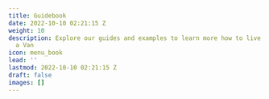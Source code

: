 ```yaml
---
title: Guidebook
date: 2022-10-10 02:21:15 Z
weight: 10
description: Explore our guides and examples to learn more how to live and work from
  a Van
icon: menu_book
lead: ''
lastmod: 2022-10-10 02:21:15 Z
draft: false
images: []
---
```


